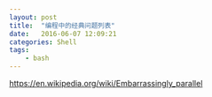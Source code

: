 ```yaml
---
layout: post
title:  "编程中的经典问题列表"
date:   2016-06-07 12:09:21
categories: Shell
tags:
    - bash
---
```


https://en.wikipedia.org/wiki/Embarrassingly_parallel
